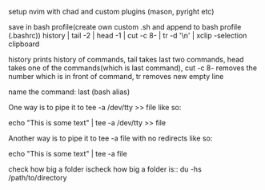 setup nvim with chad and custom plugins (mason, pyright etc)

save in bash profile(create own custom .sh and append to bash profile (.bashrc))
history | tail -2 | head -1 |  cut -c 8- | tr -d '\n' | xclip -selection clipboard

history prints history of commands, tail takes last two commands, head takes one of the commands(which is last command), cut -c 8- removes the number which is in front of command, tr removes new empty line
 
name the command: last (bash alias)



One way is to pipe it to tee -a /dev/tty >> file like so:

echo "This is some text" | tee -a /dev/tty >> file

Another way is to pipe it to tee -a file with no redirects like so:

echo "This is some text" | tee -a file

check how big a folder ischeck how big a folder is::
du -hs /path/to/directory

